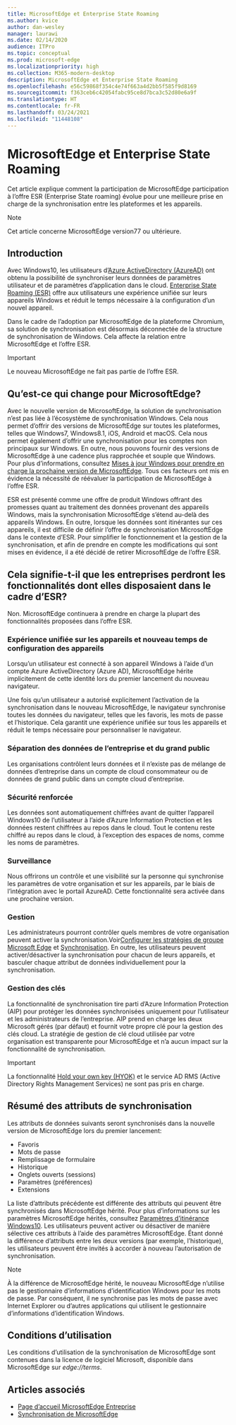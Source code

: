 ```yaml
---
title: MicrosoftEdge et Enterprise State Roaming
ms.author: kvice
author: dan-wesley
manager: laurawi
ms.date: 02/14/2020
audience: ITPro
ms.topic: conceptual
ms.prod: microsoft-edge
ms.localizationpriority: high
ms.collection: M365-modern-desktop
description: MicrosoftEdge et Enterprise State Roaming
ms.openlocfilehash: e56c59868f354c4e74f663a4d2bb5f585f9d8169
ms.sourcegitcommit: f363ceb6c42054fabc95ce8d7bca3c52d80e6a9f
ms.translationtype: HT
ms.contentlocale: fr-FR
ms.lasthandoff: 03/24/2021
ms.locfileid: "11448108"
---
```

# <a name="microsoft-edge-and-enterprise-state-roaming"></a>MicrosoftEdge et Enterprise State Roaming

Cet article explique comment la participation de MicrosoftEdge participation à l’offre ESR (Enterprise State roaming) évolue pour une meilleure prise en charge de la synchronisation entre les plateformes et les appareils.

> [!NOTE]
> Cet article concerne MicrosoftEdge version77 ou ultérieure.

## <a name="introduction"></a>Introduction

Avec Windows10, les utilisateurs d’[Azure ActiveDirectory (AzureAD)](/azure/active-directory/fundamentals/active-directory-whatis) ont obtenu la possibilité de synchroniser leurs données de paramètres utilisateur et de paramètres d’application dans le cloud. [Enterprise State Roaming (ESR)](/azure/active-directory/devices/enterprise-state-roaming-overview) offre aux utilisateurs une expérience unifiée sur leurs appareils Windows et réduit le temps nécessaire à la configuration d’un nouvel appareil.

Dans le cadre de l’adoption par MicrosoftEdge de la plateforme Chromium, sa solution de synchronisation est désormais déconnectée de la structure de synchronisation de Windows. Cela affecte la relation entre MicrosoftEdge et l’offre ESR.

> [!IMPORTANT]
> Le nouveau MicrosoftEdge ne fait pas partie de l’offre ESR.

## <a name="whats-changing-with-microsoft-edge"></a>Qu’est-ce qui change pour MicrosoftEdge?

Avec le nouvelle version de MicrosoftEdge, la solution de synchronisation n’est pas liée à l’écosystème de synchronisation Windows. Cela nous permet d’offrir des versions de MicrosoftEdge sur toutes les plateformes, telles que Windows7, Windows8.1, iOS, Android et macOS. Cela nous permet également d’offrir une synchronisation pour les comptes non principaux sur Windows. En outre, nous pouvons fournir des versions de MicrosoftEdge à une cadence plus rapprochée et souple que Windows. Pour plus d’informations, consultez [Mises à jour Windows pour prendre en charge la prochaine version de MicrosoftEdge](microsoft-edge-sysupdate-windows-updates.md). Tous ces facteurs ont mis en évidence la nécessité de réévaluer la participation de MicrosoftEdge à l’offre ESR.

ESR est présenté comme une offre de produit Windows offrant des promesses quant au traitement des données provenant des appareils Windows, mais la synchronisation MicrosoftEdge s’étend au-delà des appareils Windows. En outre, lorsque les données sont itinérantes sur ces appareils, il est difficile de définir l’offre de synchronisation MicrosoftEdge dans le contexte d’ESR. Pour simplifier le fonctionnement et la gestion de la synchronisation, et afin de prendre en compte les modifications qui sont mises en évidence, il a été décidé de retirer MicrosoftEdge de l’offre ESR.

## <a name="does-this-mean-enterprises-will-lose-the-abilities-they-had-as-part-of-esr"></a>Cela signifie-t-il que les entreprises perdront les fonctionnalités dont elles disposaient dans le cadre d’ESR?

Non. MicrosoftEdge continuera à prendre en charge la plupart des fonctionnalités proposées dans l’offre ESR.

### <a name="unified-experience-across-devices-and-new-device-configuration-time"></a>Expérience unifiée sur les appareils et nouveau temps de configuration des appareils

Lorsqu’un utilisateur est connecté à son appareil Windows à l’aide d’un compte Azure ActiveDirectory (Azure AD), MicrosoftEdge hérite implicitement de cette identité lors du premier lancement du nouveau navigateur.

Une fois qu’un utilisateur a autorisé explicitement l’activation de la synchronisation dans le nouveau MicrosoftEdge, le navigateur synchronise toutes les données du navigateur, telles que les favoris, les mots de passe et l’historique. Cela garantit une expérience unifiée sur tous les appareils et réduit le temps nécessaire pour personnaliser le navigateur.

### <a name="separation-of-corporate-and-consumer-data"></a>Séparation des données de l’entreprise et du grand public

Les organisations contrôlent leurs données et il n’existe pas de mélange de données d’entreprise dans un compte de cloud consommateur ou de données de grand public dans un compte cloud d’entreprise.

### <a name="enhanced-security"></a>Sécurité renforcée

Les données sont automatiquement chiffrées avant de quitter l’appareil Windows10 de l’utilisateur à l’aide d’Azure Information Protection et les données restent chiffrées au repos dans le cloud. Tout le contenu reste chiffré au repos dans le cloud, à l’exception des espaces de noms, comme les noms de paramètres.

### <a name="monitoring"></a>Surveillance

Nous offrirons un contrôle et une visibilité sur la personne qui synchronise les paramètres de votre organisation et sur les appareils, par le biais de l’intégration avec le portail AzureAD. Cette fonctionnalité sera activée dans une prochaine version.

### <a name="management"></a>Gestion

Les administrateurs pourront contrôler quels membres de votre organisation peuvent activer la synchronisation.Voir[Configurer les stratégies de groupe Microsoft Edge](microsoft-edge-enterprise-sync.md#configure-microsoft-edge-sync) et [ Synchronisation](microsoft-edge-enterprise-sync.md#sync-group-policies). En outre, les utilisateurs peuvent activer/désactiver la synchronisation pour chacun de leurs appareils, et basculer chaque attribut de données individuellement pour la synchronisation.

### <a name="key-management"></a>Gestion des clés

La fonctionnalité de synchronisation tire parti d’Azure Information Protection (AIP) pour protéger les données synchronisées uniquement pour l’utilisateur et les administrateurs de l’entreprise. AIP prend en charge les deux Microsoft gérés (par défaut) et fournit votre propre clé pour la gestion des clés cloud. La stratégie de gestion de clé cloud utilisée par votre organisation est transparente pour MicrosoftEdge et n’a aucun impact sur la fonctionnalité de synchronisation.

> [!IMPORTANT]
> La fonctionnalité [Hold your own key (HYOK)](/azure/information-protection/configure-adrms-restrictions) et le service AD RMS (Active Directory Rights Management Services) ne sont pas pris en charge.

## <a name="summary-of-sync-attributes"></a>Résumé des attributs de synchronisation

Les attributs de données suivants seront synchronisés dans la nouvelle version de MicrosoftEdge lors du premier lancement:

- Favoris
- Mots de passe
- Remplissage de formulaire
- Historique
- Onglets ouverts (sessions)
- Paramètres (préférences)
- Extensions

La liste d’attributs précédente est différente des attributs qui peuvent être synchronisés dans MicrosoftEdge hérité. Pour plus d’informations sur les paramètres MicrosoftEdge hérités, consultez [Paramètres d’itinérance Windows10](/azure/active-directory/devices/enterprise-state-roaming-windows-settings-reference). Les utilisateurs peuvent activer ou désactiver de manière sélective ces attributs à l’aide des paramètres MicrosoftEdge. Étant donné la différence d’attributs entre les deux versions (par exemple, l’historique), les utilisateurs peuvent être invités à accorder à nouveau l’autorisation de synchronisation.

> [!NOTE]
> À la différence de MicrosoftEdge hérité, le nouveau MicrosoftEdge n’utilise pas le gestionnaire d’informations d’identification Windows pour les mots de passe. Par conséquent, il ne synchronise pas les mots de passe avec Internet Explorer ou d’autres applications qui utilisent le gestionnaire d’informations d’identification Windows.

## <a name="terms-of-service"></a>Conditions d’utilisation

Les conditions d’utilisation de la synchronisation de MicrosoftEdge sont contenues dans la licence de logiciel Microsoft, disponible dans MicrosoftEdge sur *edge://terms*.

## <a name="see-also"></a>Articles associés

- [Page d’accueil MicrosoftEdge Entreprise](https://aka.ms/EdgeEnterprise)
- [Synchronisation de MicrosoftEdge](microsoft-edge-enterprise-sync.md)